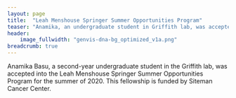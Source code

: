 ```yaml
---
layout: page
title:  "Leah Menshouse Springer Summer Opportunities Program"
teaser: "Anamika, an undergraduate student in Griffith lab, was accepted into Siteman Cancer Center's Leah Menshouse Springer Summer Opportunities Program"
header:
    image_fullwidth: "genvis-dna-bg_optimized_v1a.png"
breadcrumb: true
---
```

Anamika Basu, a second-year undergraduate student in the Griffith lab, was accepted into the Leah Menshouse Springer Summer Opportunities Program for the summer of 2020. This fellowship is funded by Siteman Cancer Center. 